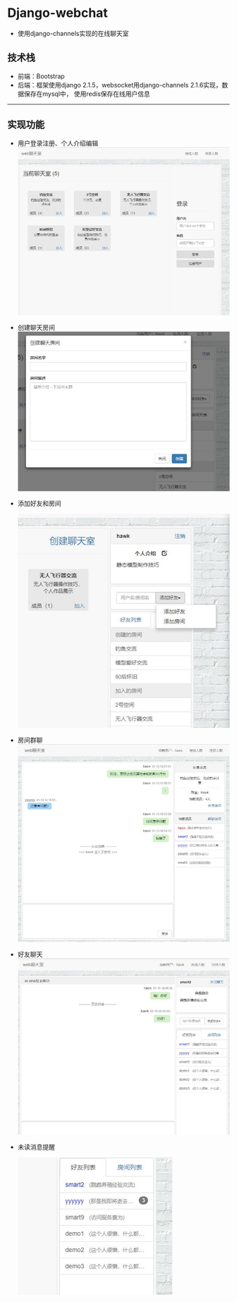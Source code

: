 # Django-webchat
- 使用django-channels实现的在线聊天室

## 技术栈
- 前端：Bootstrap
- 后端：框架使用django 2.1.5，websocket用django-channels 2.1.6实现，数据保存在mysql中，
    使用redis保存在线用户信息

------
## 实现功能
- 用户登录注册、个人介绍编辑![](./demo_image/登录.jpg)

- 创建聊天房间![](./demo_image/创建房间.jpg)

- 添加好友和房间

    ![](./demo_image/添加好友和房间.jpg)
- 房间群聊![](./demo_image/房间聊天.jpg)

- 好友聊天![](./demo_image/好友聊天.jpg)

- 未读消息提醒

    ![](./demo_image/未读消息提醒.jpg)


